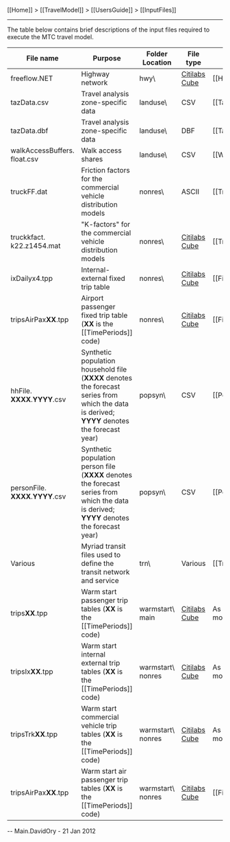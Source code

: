 [[Home]] > [[TravelModel]] > [[UsersGuide]] > [[InputFiles]]

***

The table below contains brief descriptions of the input files required to execute the MTC travel model.

| File name | Purpose | Folder Location | File type | File format |
|-----------|---------|-----------------|-----------|-------------|
| freeflow.NET | Highway network | hwy\ | [Citilabs Cube](http://citilabs.com/products/cube) | [[HighwayNetworkCoding]] |
| tazData.csv | Travel analysis zone-specific data | landuse\ | CSV | [[TazData]] |
| tazData.dbf | Travel analysis zone-specific data | landuse\ | DBF | [[TazData]] |
| walkAccessBuffers. float.csv | Walk access shares | landuse\ | CSV | [[WalkAccessBuffers]] |
| truckFF.dat | Friction factors for the commercial vehicle distribution models | nonres\ | ASCII | [[TruckDistribution]] |
| truckkfact. k22.z1454.mat | "K-factors" for the commercial vehicle distribution models | nonres\ | [Citilabs Cube](http://citilabs.com/products/cube) | [[TruckDistribution]] |
| ixDailyx4.tpp | Internal-external fixed trip table | nonres\ | [Citilabs Cube](http://citilabs.com/products/cube) | [[FixedDemand]] |
| tripsAirPax**XX**.tpp | Airport passenger fixed trip table (**XX** is the [[TimePeriods]] code) | nonres\ | [Citilabs Cube](http://citilabs.com/products/cube) | [[FixedDemand]] |
| hhFile. **XXXX**.**YYYY**.csv | Synthetic population household file (**XXXX** denotes the forecast series from which the data is derived; **YYYY** denotes the forecast year) | popsyn\ | CSV | [[PopSynHousehold]] |
| personFile. **XXXX**.**YYYY**.csv | Synthetic population person file (**XXXX** denotes the forecast series from which the data is derived; **YYYY** denotes the forecast year) | popsyn\ | CSV | [[PopSynPerson]] |
| Various | Myriad transit files used to define the transit network and service | trn\ | Various | [[TransitNetworkCoding]] |
| trips**XX**.tpp | Warm start passenger trip tables (**XX** is the [[TimePeriods]] code) | warmstart\ main | [Citilabs Cube](http://citilabs.com/products/cube) | As output by the travel model |
| tripsIx**XX**.tpp | Warm start internal external trip tables (**XX** is the [[TimePeriods]] code) | warmstart\ nonres | [Citilabs Cube](http://citilabs.com/products/cube) | As output by the travel model |
| tripsTrk**XX**.tpp | Warm start commercial vehicle trip tables (**XX** is the [[TimePeriods]] code) | warmstart\ nonres | [Citilabs Cube](http://citilabs.com/products/cube) | As output by the travel model |
| tripsAirPax**XX**.tpp | Warm start air passenger trip tables (**XX** is the [[TimePeriods]] code) | warmstart\ nonres | [Citilabs Cube](http://citilabs.com/products/cube) | [[FixedDemand]] |

-- Main.DavidOry - 21 Jan 2012